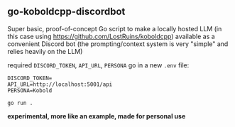 ## go-koboldcpp-discordbot

Super basic, proof-of-concept Go script to make a locally hosted LLM (in this case using https://github.com/LostRuins/koboldcpp) available as a convenient Discord bot (the prompting/context system is very "simple" and relies heavily on the LLM)

required `DISCORD_TOKEN`, `API_URL`, `PERSONA` go in a new `.env` file:

```.env
DISCORD_TOKEN=
API_URL=http://localhost:5001/api
PERSONA=Kobold
```

```shell
go run .
```

**experimental, more like an example, made for personal use**